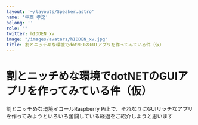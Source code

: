 ```yaml
---
layout: '~/layouts/Speaker.astro'
name: '中西 孝之'
belong: ''
role: ""
twitter: hIDDEN_xv
image: "/images/avatars/hIDDEN_xv.jpg"
title: 割とニッチめな環境でdotNETのGUIアプリを作ってみている件（仮）	
---
```


# 割とニッチめな環境でdotNETのGUIアプリを作ってみている件（仮）	

割とニッチめな環境イコールRaspberry Pi上で、それなりにGUIリッチなアプリを作ってみようといろいろ奮闘している経過をご紹介しようと思います